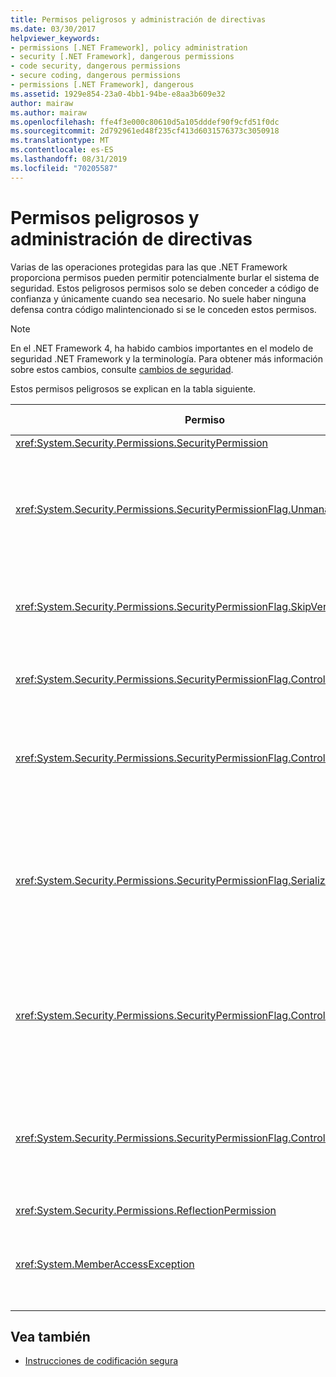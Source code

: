 ```yaml
---
title: Permisos peligrosos y administración de directivas
ms.date: 03/30/2017
helpviewer_keywords:
- permissions [.NET Framework], policy administration
- security [.NET Framework], dangerous permissions
- code security, dangerous permissions
- secure coding, dangerous permissions
- permissions [.NET Framework], dangerous
ms.assetid: 1929e854-23a0-4bb1-94be-e8aa3b609e32
author: mairaw
ms.author: mairaw
ms.openlocfilehash: ffe4f3e000c80610d5a105dddef90f9cfd51f0dc
ms.sourcegitcommit: 2d792961ed48f235cf413d6031576373c3050918
ms.translationtype: MT
ms.contentlocale: es-ES
ms.lasthandoff: 08/31/2019
ms.locfileid: "70205587"
---
```

# <a name="dangerous-permissions-and-policy-administration"></a>Permisos peligrosos y administración de directivas
Varias de las operaciones protegidas para las que .NET Framework proporciona permisos pueden permitir potencialmente burlar el sistema de seguridad. Estos peligrosos permisos solo se deben conceder a código de confianza y únicamente cuando sea necesario. No suele haber ninguna defensa contra código malintencionado si se le conceden estos permisos.  
  
> [!NOTE]
> En el .NET Framework 4, ha habido cambios importantes en el modelo de seguridad .NET Framework y la terminología. Para obtener más información sobre estos cambios, consulte [cambios de seguridad](../security/security-changes.md).  
  
 Estos permisos peligrosos se explican en la tabla siguiente.  
  
|Permiso|Riesgo potencial|  
|----------------|--------------------|  
|<xref:System.Security.Permissions.SecurityPermission>||  
|<xref:System.Security.Permissions.SecurityPermissionFlag.UnmanagedCode>|Permite que el código administrado llame a código no administrado, lo que a menudo es peligroso.|  
|<xref:System.Security.Permissions.SecurityPermissionFlag.SkipVerification>|Sin esta comprobación, el código puede hacer cualquier cosa.|  
|<xref:System.Security.Permissions.SecurityPermissionFlag.ControlEvidence>|La evidencia no validada puede burlar la directiva de seguridad.|  
|<xref:System.Security.Permissions.SecurityPermissionFlag.ControlPolicy>|La capacidad de modificar la directiva de seguridad puede deshabilitar la seguridad.|  
|<xref:System.Security.Permissions.SecurityPermissionFlag.SerializationFormatter>|El uso de serialización puede eludir los mecanismos de accesibilidad. Para obtener información más detallada, vea [Seguridad y serialización](security-and-serialization.md).|  
|<xref:System.Security.Permissions.SecurityPermissionFlag.ControlPrincipal>|La capacidad de establecer la entidad de seguridad actual puede engañar a la seguridad basada en roles.|  
|<xref:System.Security.Permissions.SecurityPermissionFlag.ControlThread>|La manipulación de subprocesos es peligrosa debido al estado de seguridad asociado a ellos.|  
|<xref:System.Security.Permissions.ReflectionPermission>||  
|<xref:System.MemberAccessException>|Puede utilizar miembros privados para anular los mecanismos de accesibilidad.|  
  
## <a name="see-also"></a>Vea también

- [Instrucciones de codificación segura](../../standard/security/secure-coding-guidelines.md)
